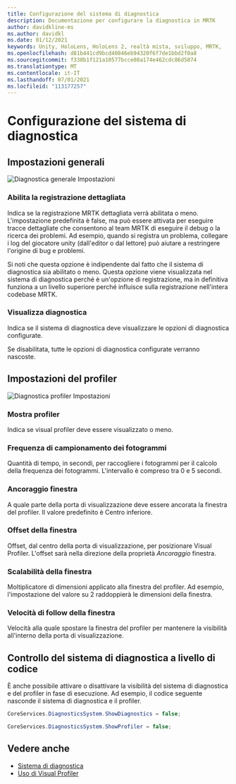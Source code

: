 ```yaml
---
title: Configurazione del sistema di diagnostica
description: Documentazione per configurare la diagnostica in MRTK
author: davidkline-ms
ms.author: davidkl
ms.date: 01/12/2021
keywords: Unity, HoloLens, HoloLens 2, realtà mista, sviluppo, MRTK,
ms.openlocfilehash: d81b441cd9bcd40846eb94320f6f7de1bbd2f0a8
ms.sourcegitcommit: f338b1f121a10577bcce08a174e462cdc86d5874
ms.translationtype: MT
ms.contentlocale: it-IT
ms.lasthandoff: 07/01/2021
ms.locfileid: "113177257"
---
```

# <a name="configuring-the-diagnostics-system"></a>Configurazione del sistema di diagnostica

## <a name="general-settings"></a>Impostazioni generali

![Diagnostica generale Impostazioni](../images/diagnostics/DiagnosticsGeneralSettings.png)

### <a name="enable-verbose-logging"></a>Abilita la registrazione dettagliata

Indica se la registrazione MRTK dettagliata verrà abilitata o meno. L'impostazione predefinita è false, ma può essere attivata per eseguire tracce dettagliate che consentono al team MRTK di eseguire il debug o la ricerca dei problemi. Ad esempio, quando si registra un problema, collegare i log del giocatore unity (dall'editor o dal lettore) può aiutare a restringere l'origine di bug e problemi.

Si noti che questa opzione è indipendente dal fatto che il sistema di diagnostica sia abilitato o meno. Questa opzione viene visualizzata nel sistema di diagnostica perché è un'opzione di registrazione, ma in definitiva funziona a un livello superiore perché influisce sulla registrazione nell'intera codebase MRTK.

### <a name="show-diagnostics"></a>Visualizza diagnostica

Indica se il sistema di diagnostica deve visualizzare le opzioni di diagnostica configurate.

Se disabilitata, tutte le opzioni di diagnostica configurate verranno nascoste.

## <a name="profiler-settings"></a>Impostazioni del profiler

![Diagnostica profiler Impostazioni](../images/diagnostics/DiagnosticsProfilerSettings.png)

### <a name="show-profiler"></a>Mostra profiler

Indica se visual profiler deve essere visualizzato o meno.

### <a name="frame-sample-rate"></a>Frequenza di campionamento dei fotogrammi

Quantità di tempo, in secondi, per raccogliere i fotogrammi per il calcolo della frequenza dei fotogrammi. L'intervallo è compreso tra 0 e 5 secondi.

### <a name="window-anchor"></a>Ancoraggio finestra

A quale parte della porta di visualizzazione deve essere ancorata la finestra del profiler. Il valore predefinito è Centro inferiore.

### <a name="window-offset"></a>Offset della finestra

Offset, dal centro della porta di visualizzazione, per posizionare Visual Profiler. L'offset sarà nella direzione della proprietà *Ancoraggio* finestra.

### <a name="window-scale"></a>Scalabilità della finestra

Moltiplicatore di dimensioni applicato alla finestra del profiler. Ad esempio, l'impostazione del valore su 2 raddoppierà le dimensioni della finestra.

### <a name="window-follow-speed"></a>Velocità di follow della finestra

Velocità alla quale spostare la finestra del profiler per mantenere la visibilità all'interno della porta di visualizzazione.

## <a name="programmatically-controlling-the-diagnostics-system"></a>Controllo del sistema di diagnostica a livello di codice

È anche possibile attivare o disattivare la visibilità del sistema di diagnostica e del profiler in fase di esecuzione. Ad esempio, il codice seguente nasconde il sistema di diagnostica e il profiler.

```c#
CoreServices.DiagnosticsSystem.ShowDiagnostics = false;

CoreServices.DiagnosticsSystem.ShowProfiler = false;
```

## <a name="see-also"></a>Vedere anche

- [Sistema di diagnostica](diagnostics-system-getting-started.md)
- [Uso di Visual Profiler](using-visual-profiler.md)
